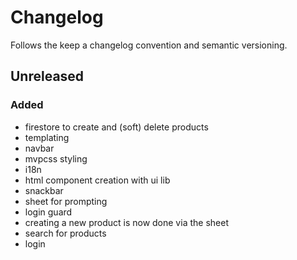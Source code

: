 # Changelog

Follows the keep a changelog convention and semantic versioning.

## Unreleased
### Added
- firestore to create and (soft) delete products
- templating
- navbar
- mvpcss styling
- i18n
- html component creation with ui lib
- snackbar
- sheet for prompting
- login guard
- creating a new product is now done via the sheet
- search for products
- login
